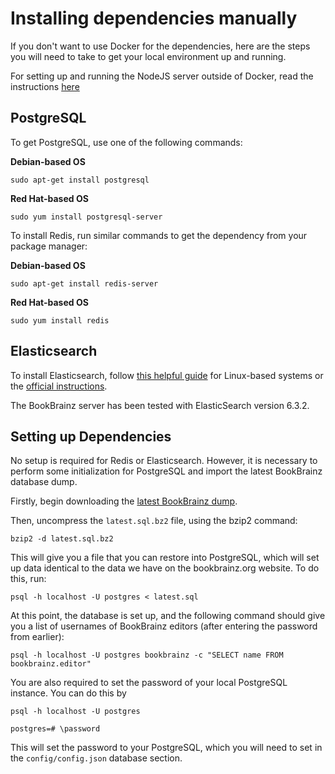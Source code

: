 # Installing dependencies manually

If you don't want to use Docker for the dependencies, here are the steps you will need to take to get your local environment up and running.

For setting up and running the NodeJS server outside of Docker, read the instructions [here](./NODEJS_SETUP.md)



## PostgreSQL
To get PostgreSQL, use one of the following commands:

**Debian-based OS**

    sudo apt-get install postgresql

**Red Hat-based OS**

    sudo yum install postgresql-server

To install Redis, run similar commands to get the dependency from your package
manager:

**Debian-based OS**

    sudo apt-get install redis-server

**Red Hat-based OS**

    sudo yum install redis


## Elasticsearch

To install Elasticsearch, follow [this helpful guide](https://www.digitalocean.com/community/tutorials/how-to-install-and-configure-elasticsearch-on-ubuntu-16-04) for Linux-based systems or the [official instructions](
https://www.elastic.co/guide/en/elasticsearch/reference/6.3/install-elasticsearch.html).

The BookBrainz server has been tested with ElasticSearch version 6.3.2.

## Setting up Dependencies

No setup is required for Redis or Elasticsearch. However, it is necessary to
perform some initialization for PostgreSQL and import the latest BookBrainz
database dump.

Firstly, begin downloading the [latest BookBrainz dump](ftp://ftp.musicbrainz.org/pub/musicbrainz/bookbrainz/latest.sql.bz2).

Then, uncompress the `latest.sql.bz2` file, using the bzip2 command:

    bzip2 -d latest.sql.bz2

This will give you a file that you can restore into PostgreSQL, which will
set up data identical to the data we have on the bookbrainz.org website. To do
this, run:

    psql -h localhost -U postgres < latest.sql

At this point, the database is set up, and the following command should give
you a list of usernames of BookBrainz editors (after entering the password from
earlier):

    psql -h localhost -U postgres bookbrainz -c "SELECT name FROM bookbrainz.editor"

You are also required to set the password of your local PostgreSQL instance.
You can do this by


    psql -h localhost -U postgres

    postgres=# \password

This will set the password to your PostgreSQL, which you will need to set in the `config/config.json` database section.

